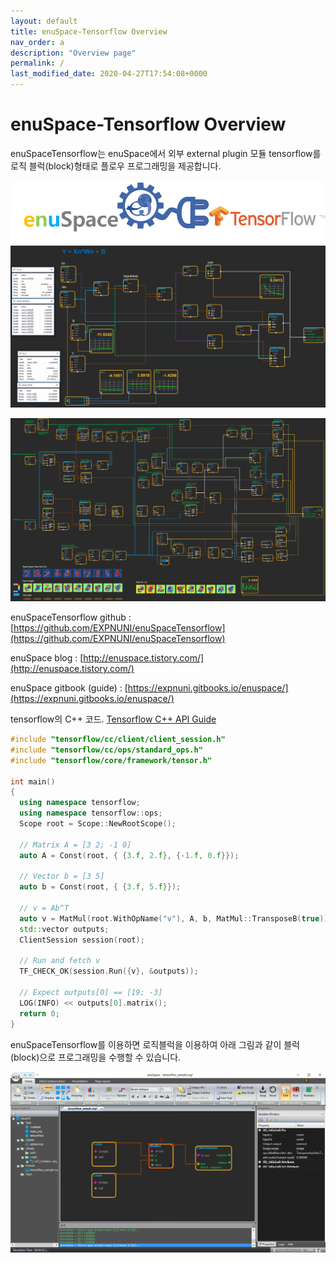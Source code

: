 ```yaml
---
layout: default
title: enuSpace-Tensorflow Overview
nav_order: a
description: "Overview page"
permalink: /
last_modified_date: 2020-04-27T17:54:08+0000
---
```


# enuSpace-Tensorflow Overview

enuSpaceTensorflow는 enuSpace에서 외부 external plugin 모듈 tensorflow를 로직 블럭\(block\)형태로 플로우 프로그래밍을 제공합니다.

![](/assets/enuSpaceTensorflow_plugin.png)![](/assets/enuspace_tensorflow_runtime.png)

![](/assets/enuspace-tensorflow-mnist-train.png)

enuSpaceTensorflow github : [https://github.com/EXPNUNI/enuSpaceTensorflow](https://github.com/EXPNUNI/enuSpaceTensorflow)

enuSpace blog : [http://enuspace.tistory.com/](http://enuspace.tistory.com/)

enuSpace gitbook \(guide\) : [https://expnuni.gitbooks.io/enuspace/](https://expnuni.gitbooks.io/enuspace/)

tensorflow의 C++ 코드. [Tensorflow C++ API Guide](https://www.tensorflow.org/api_guides/cc/guide)

```cpp
#include "tensorflow/cc/client/client_session.h"
#include "tensorflow/cc/ops/standard_ops.h"
#include "tensorflow/core/framework/tensor.h"

int main() 
{
  using namespace tensorflow;
  using namespace tensorflow::ops;
  Scope root = Scope::NewRootScope();

  // Matrix A = [3 2; -1 0]
  auto A = Const(root, { {3.f, 2.f}, {-1.f, 0.f}});

  // Vector b = [3 5]
  auto b = Const(root, { {3.f, 5.f}});

  // v = Ab^T
  auto v = MatMul(root.WithOpName("v"), A, b, MatMul::TransposeB(true));
  std::vector outputs;
  ClientSession session(root);

  // Run and fetch v
  TF_CHECK_OK(session.Run({v}, &outputs));

  // Expect outputs[0] == [19; -3]
  LOG(INFO) << outputs[0].matrix();
  return 0;
}
```

enuSpaceTensorflow를 이용하면 로직블럭을 이용하여 아래 그림과 같이 블럭\(block\)으로 프로그래밍을 수행할 수 있습니다.

![](/assets/enuSpaceTensorflow.png)

